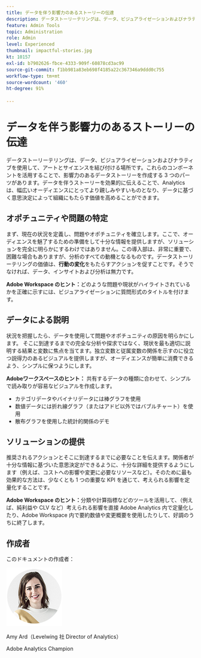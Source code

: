 ```yaml
---
title: データを伴う影響力のあるストーリーの伝達
description: データストーリーテリングは、データ、ビジュアライゼーションおよびナラティブを使用して、アートとサイエンスを結び付ける場所です。これらのコンポーネントを活用することで、影響力のあるデータストーリーを作成する 3 つのパーツがあります。データを伴うストーリーを効果的に伝えることで、Analytics は、幅広いオーディエンスにとってより親しみやすいものとなり、データに基づく意思決定によって組織にもたらす価値を高めることができます。
feature: Admin Tools
topic: Administration
role: Admin
level: Experienced
thumbnail: impactful-stories.jpg
kt: 10157
exl-id: b7902626-fbce-4333-909f-60878cd3ac99
source-git-commit: f1bb981a83eb698f4185a22c367346a9ddd0c755
workflow-type: tm+mt
source-wordcount: '460'
ht-degree: 91%

---
```


# データを伴う影響力のあるストーリーの伝達

データストーリーテリングは、データ、ビジュアライゼーションおよびナラティブを使用して、アートとサイエンスを結び付ける場所です。これらのコンポーネントを活用することで、影響力のあるデータストーリーを作成する 3 つのパーツがあります。データを伴うストーリーを効果的に伝えることで、Analytics は、幅広いオーディエンスにとってより親しみやすいものとなり、データに基づく意思決定によって組織にもたらす価値を高めることができます。

## オポチュニティや問題の特定

まず、現在の状況を定義し、問題やオポチュニティを確立します。ここで、オーディエンスを魅了するための準備をして十分な情報を提供しますが、ソリューションを完全に明らかにするわけではありません。この導入部は、非常に重要で、困難な場合もありますが、分析のすべての動機となるものです。データストーリーテリングの価値は、**行動の変化**&#x200B;をもたらすアクションを促すことです。そうでなければ、データ、インサイトおよび分析は無力です。

**Adobe Workspace のヒント：**&#x200B;どのような問題や現状がハイライトされているかを正確に示すには、ビジュアライゼーションに質問形式のタイトルを付けます。

## データによる説明

状況を把握したら、データを使用して問題やオポチュニティの原因を明らかにします。 そこに到達するまでの完全な分析や探求ではなく、現状を最も適切に説明する結果と変数に焦点を当てます。独立変数と従属変数の関係を示すのに役立つ説得力のあるビジュアルを提供しますが、オーディエンスが簡単に消費できるよう、シンプルに保つようにします。

**Adobeワークスペースのヒント：**
共有するデータの種類に合わせて、シンプルで読み取りが容易なビジュアルを作成します。

* カテゴリデータやバイナリデータには棒グラフを使用
* 数値データには折れ線グラフ（またはアドビ以外ではバブルチャート）を使用
* 散布グラフを使用した統計的関係のデモ

## ソリューションの提供

推奨されるアクションとそこに到達するまでに必要なことを伝えます。関係者が十分な情報に基づいた意思決定ができるように、十分な詳細を提供するようにします（例えば、コストへの影響や変更に必要なリソースなど）。そのために最も効果的な方法は、少なくとも 1 つの重要な KPI を通じて、考えられる影響を定量化することです。

**Adobe Workspace のヒント：**&#x200B;分類や計算指標などのツールを活用して、（例えば、純利益や CLV など）考えられる影響を直接 Adobe Analytics 内で定量化したり、Adobe Workspace 内で要約数値や変更概要を使用したりして、好調のうちに終了します。

## 作成者

このドキュメントの作成者：

![Amy Ard](assets/amy-ard-headshot-small.png)

Amy Ard（Levelwing 社 Director of Analytics）

Adobe Analytics Champion
